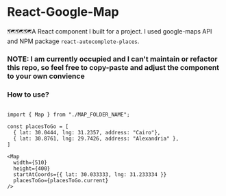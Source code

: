 # React-Google-Map

🗺️🗺️🗺️A React component I built for a project. I used google-maps API and NPM package `react-autocomplete-places`.

### NOTE: I am currently occupied and I can't maintain or refactor this repo, so feel free to copy-paste and adjust the component to your own convience

### How to use?

```JSX

import { Map } from "./MAP_FOLDER_NAME";

const placesToGo = [
  { lat: 30.0444, lng: 31.2357, address: "Cairo"},
  { lat: 30.8761, lng: 29.7426, address: "Alexandria" },
]

<Map
  width={510}
  height={400}
  startAtCoords={{ lat: 30.033333, lng: 31.233334 }}
  placesToGo={placesToGo.current}
/>

```
